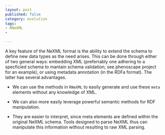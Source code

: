 ```yaml
---
layout: post
published: false
category: evolution
tags:
- RNeXML
- 

---
```



A key feature of the NeXML format is the ability to extend the schema
to define new data types as the need arises.  This can be done through
either of two general ways: embedding XML (preferrably one adhering to a
specficied schema to mantain schema validation; see phenoscape project
for an example), or using metadata annotation (in the RDFa format).
The latter has several advantages.

- We can use the methods in `RNeXML` to easily generate and use these
`meta` elements without any knowledge of XML.

- We can also more easily leverage powerful semantic methods for RDF
manipulation.

- They are easier to interpret, since meta elements are defined within the
original NeXML schema. Tools designed to parse NeXML thus can manipulate
this information without resulting to raw XML parsing.


